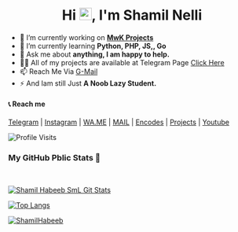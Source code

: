 <h1 align="center">Hi <img src="https://raw.githubusercontent.com/MartinHeinz/MartinHeinz/master/wave.gif" width="25px">, I'm Shamil Nelli</h1>

####
- 🔭 I’m currently working on [**MwK Projects**](https://telegram.dog/mwkbots)
- 🌱 I’m currently learning **Python, PHP, JS,, Go**
- 💬 Ask me about **anything, I am happy to help.**
- 👨‍💻 All of my projects are available at Telegram Page [Click Here](https://t.me/shamilnelli/6)
- 📫 Reach Me Via [G-Mail](mailto:shamilhabeeb5@gmail.com)
- ⚡ And Iam still Just **A Noob Lazy Student.**
####

#### 📞 Reach me
[Telegram](https://t.me/shamilnelli) | [Instagram](https://instagram.com/shamil.nelli) | [WA.ME](https://wa.me/+919496300461) | [MAIL](mailto:shamilhabeeb5@gmail.com) | [Encodes](https://t.me/smlx265) | [Projects](https://t.me/mwkbots) | [Youtube](https://youtube.com/channel/UClP0fw_t0lOU1mYuL7gEa2g)


![Profile Visits](https://visitor-badge.laobi.icu/badge?page_id=HeimanPictures)

### My GitHub Pblic Stats 💛

<br>
    
[![Shamil Habeeb SmL Git Stats](https://github-readme-stats.vercel.app/api?username=Shamilhabeebnelli&include_all_commits=true&count_private=true&theme=gold)](https://github.com/shamilhabeebnelli)

[![Top Langs](https://github-readme-stats.vercel.app/api/top-langs/?username=ShamilHabeebnelli&layout=compact&theme=gold)](https://github.com/shamilhabeebnelli)

<p align="left"> <a href="https://github.com/ryo-ma/github-profile-trophy"><img src="https://github-profile-trophy.vercel.app/?username=shamilhabeebnelli" alt="ShamilHabeeb" /></a> </p>
